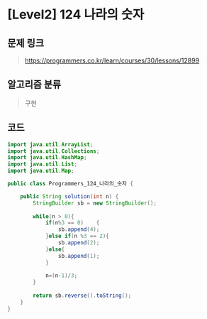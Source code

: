 # [Level2]  124 나라의 숫자
## 문제 링크
> https://programmers.co.kr/learn/courses/30/lessons/12899
## 알고리즘 분류
> 구현

## 코드
```java
import java.util.ArrayList;
import java.util.Collections;
import java.util.HashMap;
import java.util.List;
import java.util.Map;

public class Programmers_124_나라의_숫자 {

	public String solution(int n) {
        StringBuilder sb = new StringBuilder();
    
        while(n > 0){
            if(n%3 == 0)    {
                sb.append(4);
            }else if(n %3 == 2){
                sb.append(2);
            }else{
                sb.append(1);
            }
            
            n=(n-1)/3;
        }
        
        return sb.reverse().toString();
    }
}
```
